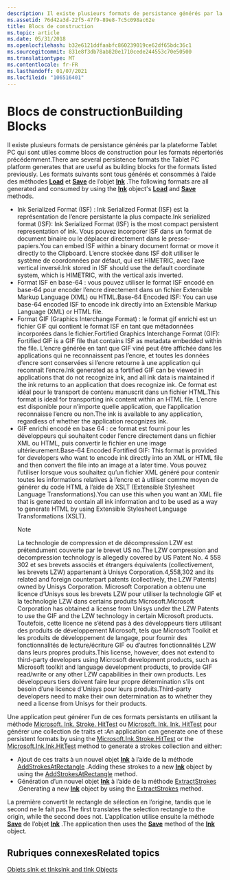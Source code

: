 ```yaml
---
description: Il existe plusieurs formats de persistance générés par la plateforme Tablet PC qui sont utiles comme blocs de construction pour les formats répertoriés précédemment. Les formats suivants sont tous générés et consommés à l’aide des méthodes Load et Save de l’objet Ink.
ms.assetid: 76d42a3d-22f5-47f9-89e8-7c5c098ac62e
title: Blocs de construction
ms.topic: article
ms.date: 05/31/2018
ms.openlocfilehash: b32e6121ddfaabfc860239019ce62df65bdc36c1
ms.sourcegitcommit: 831e8f3db78ab820e1710cede244553c70e50500
ms.translationtype: MT
ms.contentlocale: fr-FR
ms.lasthandoff: 01/07/2021
ms.locfileid: "106516401"
---
```

# <a name="building-blocks"></a><span data-ttu-id="c3a6e-104">Blocs de construction</span><span class="sxs-lookup"><span data-stu-id="c3a6e-104">Building Blocks</span></span>

<span data-ttu-id="c3a6e-105">Il existe plusieurs formats de persistance générés par la plateforme Tablet PC qui sont utiles comme blocs de construction pour les formats répertoriés précédemment.</span><span class="sxs-lookup"><span data-stu-id="c3a6e-105">There are several persistence formats the Tablet PC platform generates that are useful as building blocks for the formats listed previously.</span></span> <span data-ttu-id="c3a6e-106">Les formats suivants sont tous générés et consommés à l’aide des méthodes [**Load**](/previous-versions/ms569609(v=vs.100)) et [**Save**](/previous-versions/dotnet/netframework-3.5/ms571335(v=vs.90)) de l’objet [**Ink**](/previous-versions/ms583670(v=vs.100)) .</span><span class="sxs-lookup"><span data-stu-id="c3a6e-106">The following formats are all generated and consumed by using the [**Ink**](/previous-versions/ms583670(v=vs.100)) object's [**Load**](/previous-versions/ms569609(v=vs.100)) and [**Save**](/previous-versions/dotnet/netframework-3.5/ms571335(v=vs.90)) methods.</span></span>

-   <span data-ttu-id="c3a6e-107">Ink Serialized Format (ISF) : Ink Serialized Format (ISF) est la représentation de l’encre persistante la plus compacte.</span><span class="sxs-lookup"><span data-stu-id="c3a6e-107">Ink serialized format (ISF): Ink Serialized Format (ISF) is the most compact persistent representation of ink.</span></span> <span data-ttu-id="c3a6e-108">Vous pouvez incorporer ISF dans un format de document binaire ou le déplacer directement dans le presse-papiers.</span><span class="sxs-lookup"><span data-stu-id="c3a6e-108">You can embed ISF within a binary document format or move it directly to the Clipboard.</span></span> <span data-ttu-id="c3a6e-109">L’encre stockée dans ISF doit utiliser le système de coordonnées par défaut, qui est HIMETRIC, avec l’axe vertical inversé.</span><span class="sxs-lookup"><span data-stu-id="c3a6e-109">Ink stored in ISF should use the default coordinate system, which is HIMETRIC, with the vertical axis inverted.</span></span>
-   <span data-ttu-id="c3a6e-110">Format ISF en base-64 : vous pouvez utiliser le format ISF encodé en base-64 pour encoder l’encre directement dans un fichier Extensible Markup Language (XML) ou HTML.</span><span class="sxs-lookup"><span data-stu-id="c3a6e-110">Base-64 Encoded ISF: You can use base-64 encoded ISF to encode ink directly into an Extensible Markup Language (XML) or HTML file.</span></span>
-   <span data-ttu-id="c3a6e-111">Format GIF (Graphics Interchange Format) : le format gif enrichi est un fichier GIF qui contient le format ISF en tant que métadonnées incorporées dans le fichier.</span><span class="sxs-lookup"><span data-stu-id="c3a6e-111">Fortified Graphics Interchange Format (GIF): Fortified GIF is a GIF file that contains ISF as metadata embedded within the file.</span></span> <span data-ttu-id="c3a6e-112">L’encre générée en tant que GIF viné peut être affichée dans les applications qui ne reconnaissent pas l’encre, et toutes les données d’encre sont conservées si l’encre retourne à une application qui reconnaît l’encre.</span><span class="sxs-lookup"><span data-stu-id="c3a6e-112">Ink generated as a fortified GIF can be viewed in applications that do not recognize ink, and all ink data is maintained if the ink returns to an application that does recognize ink.</span></span> <span data-ttu-id="c3a6e-113">Ce format est idéal pour le transport de contenu manuscrit dans un fichier HTML.</span><span class="sxs-lookup"><span data-stu-id="c3a6e-113">This format is ideal for transporting ink content within an HTML file.</span></span> <span data-ttu-id="c3a6e-114">L’encre est disponible pour n’importe quelle application, que l’application reconnaisse l’encre ou non.</span><span class="sxs-lookup"><span data-stu-id="c3a6e-114">The ink is available to any application, regardless of whether the application recognizes ink.</span></span>
-   <span data-ttu-id="c3a6e-115">GIF enrichi encodé en base 64 : ce format est fourni pour les développeurs qui souhaitent coder l’encre directement dans un fichier XML ou HTML, puis convertir le fichier en une image ultérieurement.</span><span class="sxs-lookup"><span data-stu-id="c3a6e-115">Base-64 Encoded Fortified GIF: This format is provided for developers who want to encode ink directly into an XML or HTML file and then convert the file into an image at a later time.</span></span> <span data-ttu-id="c3a6e-116">Vous pouvez l’utiliser lorsque vous souhaitez qu’un fichier XML généré pour contenir toutes les informations relatives à l’encre et à utiliser comme moyen de générer du code HTML à l’aide de XSLT (Extensible Stylesheet Language Transformations).</span><span class="sxs-lookup"><span data-stu-id="c3a6e-116">You can use this when you want an XML file that is generated to contain all ink information and to be used as a way to generate HTML by using Extensible Stylesheet Language Transformations (XSLT).</span></span>
    > [!Note]  
    > <span data-ttu-id="c3a6e-117">La technologie de compression et de décompression LZW est prétendument couverte par le brevet US no.</span><span class="sxs-lookup"><span data-stu-id="c3a6e-117">The LZW compression and decompression technology is allegedly covered by US Patent No.</span></span> <span data-ttu-id="c3a6e-118">4 558 302 et ses brevets associés et étrangers équivalents (collectivement, les brevets LZW) appartenant à Unisys Corporation.</span><span class="sxs-lookup"><span data-stu-id="c3a6e-118">4,558,302 and its related and foreign counterpart patents (collectively, the LZW Patents) owned by Unisys Corporation.</span></span> <span data-ttu-id="c3a6e-119">Microsoft Corporation a obtenu une licence d’Unisys sous les brevets LZW pour utiliser la technologie GIF et la technologie LZW dans certains produits Microsoft.</span><span class="sxs-lookup"><span data-stu-id="c3a6e-119">Microsoft Corporation has obtained a license from Unisys under the LZW Patents to use the GIF and the LZW technology in certain Microsoft products.</span></span> <span data-ttu-id="c3a6e-120">Toutefois, cette licence ne s’étend pas à des développeurs tiers utilisant des produits de développement Microsoft, tels que Microsoft Toolkit et les produits de développement de langage, pour fournir des fonctionnalités de lecture/écriture GIF ou d’autres fonctionnalités LZW dans leurs propres produits.</span><span class="sxs-lookup"><span data-stu-id="c3a6e-120">This license, however, does not extend to third-party developers using Microsoft development products, such as Microsoft toolkit and language development products, to provide GIF read/write or any other LZW capabilities in their own products.</span></span> <span data-ttu-id="c3a6e-121">Les développeurs tiers doivent faire leur propre détermination s’ils ont besoin d’une licence d’Unisys pour leurs produits.</span><span class="sxs-lookup"><span data-stu-id="c3a6e-121">Third-party developers need to make their own determination as to whether they need a license from Unisys for their products.</span></span>

     

<span data-ttu-id="c3a6e-122">Une application peut générer l’un de ces formats persistants en utilisant la méthode [Microsoft. Ink. Stroke. HitTest](/previous-versions/ms828460(v=msdn.10)) ou [Microsoft. Ink. Ink. HitTest](/previous-versions/dotnet/netframework-3.5/ms571330(v=vs.90)) pour générer une collection de traits et :</span><span class="sxs-lookup"><span data-stu-id="c3a6e-122">An application can generate one of these persistent formats by using the [Microsoft.Ink.Stroke.HitTest](/previous-versions/ms828460(v=msdn.10)) or the [Microsoft.Ink.Ink.HitTest](/previous-versions/dotnet/netframework-3.5/ms571330(v=vs.90)) method to generate a strokes collection and either:</span></span>

-   <span data-ttu-id="c3a6e-123">Ajout de ces traits à un nouvel objet [**Ink**](/previous-versions/ms583670(v=vs.100)) à l’aide de la méthode [AddStrokesAtRectangle](/previous-versions/ms569548(v=vs.100)) .</span><span class="sxs-lookup"><span data-stu-id="c3a6e-123">Adding these strokes to a new [**Ink**](/previous-versions/ms583670(v=vs.100)) object by using the [AddStrokesAtRectangle](/previous-versions/ms569548(v=vs.100)) method.</span></span>
-   <span data-ttu-id="c3a6e-124">Génération d’un nouvel objet [**Ink**](/previous-versions/ms583670(v=vs.100)) à l’aide de la méthode [ExtractStrokes](/previous-versions/dotnet/netframework-3.5/ms571326(v=vs.90)) .</span><span class="sxs-lookup"><span data-stu-id="c3a6e-124">Generating a new [**Ink**](/previous-versions/ms583670(v=vs.100)) object by using the [ExtractStrokes](/previous-versions/dotnet/netframework-3.5/ms571326(v=vs.90)) method.</span></span>

<span data-ttu-id="c3a6e-125">La première convertit le rectangle de sélection en l’origine, tandis que le second ne le fait pas.</span><span class="sxs-lookup"><span data-stu-id="c3a6e-125">The first translates the selection rectangle to the origin, while the second does not.</span></span> <span data-ttu-id="c3a6e-126">L’application utilise ensuite la méthode [**Save**](/previous-versions/dotnet/netframework-3.5/ms571335(v=vs.90)) de l’objet [**Ink**](/previous-versions/ms583670(v=vs.100)) .</span><span class="sxs-lookup"><span data-stu-id="c3a6e-126">The application then uses the [**Save**](/previous-versions/dotnet/netframework-3.5/ms571335(v=vs.90)) method of the [**Ink**](/previous-versions/ms583670(v=vs.100)) object.</span></span>

## <a name="related-topics"></a><span data-ttu-id="c3a6e-127">Rubriques connexes</span><span class="sxs-lookup"><span data-stu-id="c3a6e-127">Related topics</span></span>

<dl> <dt>

[<span data-ttu-id="c3a6e-128">Objets sInk et tInk</span><span class="sxs-lookup"><span data-stu-id="c3a6e-128">sInk and tInk Objects</span></span>](sink-and-tink-objects.md)
</dt> </dl>

 

 
